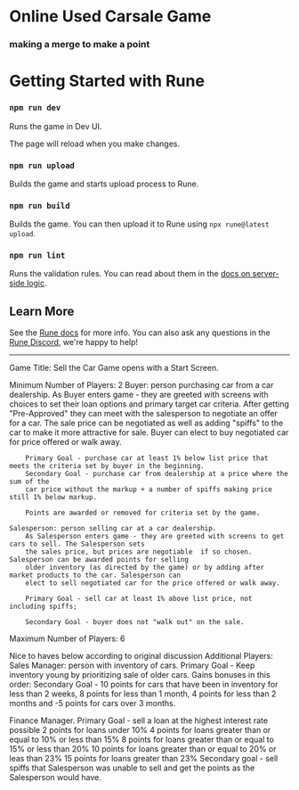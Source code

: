 # Online Used Carsale Game

### making a merge to make a point

# Getting Started with Rune

### `npm run dev`

Runs the game in Dev UI.

The page will reload when you make changes.

### `npm run upload`

Builds the game and starts upload process to Rune.

### `npm run build`

Builds the game. You can then upload it to Rune using `npx rune@latest upload`.

### `npm run lint`

Runs the validation rules. You can read about them in the [docs on server-side logic](https://developers.rune.ai/docs/advanced/server-side-logic).

## Learn More

See the [Rune docs](https://developers.rune.ai/docs/quick-start) for more info. You can also ask any questions in the [Rune Discord](https://discord.gg/rune-devs), we're happy to help!

---------------------------------
Game Title: Sell the Car
Game opens with a Start Screen.

Minimum Number of Players: 2
    Buyer: person purchasing car from a car dealership.
        As Buyer enters game - they are greeted with screens with choices to set their loan options and
        primary target car criteria. After getting "Pre-Approved" they can meet with the salesperson to negotiate
        an offer for a car. The sale price can be negotiated as well as adding "spiffs" to the car to make it more
        attractive for sale. Buyer can elect to buy negotiated car for price offered or walk away.

        Primary Goal - purchase car at least 1% below list price that meets the criteria set by buyer in the beginning.
        Secondary Goal - purchase car from dealership at a price where the sum of the
        car price without the markup + a number of spiffs making price still 1% below markup.

        Points are awarded or removed for criteria set by the game.

    Salesperson: person selling car at a car dealership. 
        As Salesperson enters game - they are greeted with screens to get cars to sell. The Salesperson sets
        the sales price, but prices are negotiable  if so chosen. Salesperson can be awarded points for selling
        older inventory (as directed by the game) or by adding after market products to the car. Salesperson can
        elect to sell negotiated car for the price offered or walk away.

        Primary Goal - sell car at least 1% above list price, not including spiffs;

        Secondary Goal - buyer does not "walk out" on the sale.

Maximum Number of Players: 6

Nice to haves below according to original discussion
Additional Players:
Sales Manager: person with inventory of cars.
Primary Goal - Keep inventory young by prioritizing sale of older cars. Gains bonuses in this order:
Secondary Goal - 10 points for cars that have been in inventory for less than 2 weeks,
8 points for less than 1 month,
4 points for less than 2 months and
-5 points for cars over 3 months.

Finance Manager.
Primary Goal - sell a loan at the highest interest rate possible
2 points for loans under 10%
4 points for loans greater than or equal to 10% or less than 15%
8 points for loans greater than or equal to 15% or less than 20%
10 points for loans greater than or equal to 20% or leas than 23%
15 points for loans greater than 23%
Secondary goal - sell spiffs that Salesperson was unable to sell
and get the points as the Salesperson would have.
